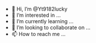 - 👋 Hi, I’m @Yt9182lucky
- 👀 I’m interested in ...
- 🌱 I’m currently learning ...
- 💞️ I’m looking to collaborate on ...
- 📫 How to reach me ...

<!---
Yt9182lucky/Yt9182lucky is a ✨ special ✨ repository because its `README.md` (this file) appears on your GitHub profile.
You can click the Preview link to take a look at your changes.
--->
